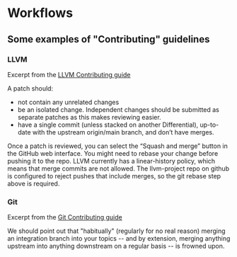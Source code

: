 # Workflows

## Some examples of "Contributing" guidelines

### LLVM

Excerpt from the [LLVM Contributing guide](https://llvm.org/docs/Contributing.html#how-to-submit-a-patch)

A patch should:

* not contain any unrelated changes
* be an isolated change. Independent changes should be submitted as separate patches as this makes reviewing easier.
* have a single commit (unless stacked on another Differential), up-to-date with the upstream origin/main branch, and don’t have merges.

Once a patch is reviewed, you can select the “Squash and merge” button in the GitHub web interface.
You might need to rebase your change before pushing it to the repo.
LLVM currently has a linear-history policy, which means that merge commits are not allowed. 
The llvm-project repo on github is configured to reject pushes that include merges, so the git rebase step above is required.

### Git

Excerpt from the [Git Contributing guide](https://github.com/git/git/blob/master/Documentation/SubmittingPatches)

We should point out that "habitually" (regularly for no real reason)
merging an integration branch into your topics -- and by extension,
merging anything upstream into anything downstream on a regular basis
-- is frowned upon.

